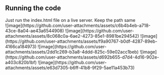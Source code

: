 <section>
  <h1>Running the code</h1>
  Just run the index.html file on a live server.
  Keep the path same
</section>
![image](https://github.com/user-attachments/assets/c6b4b4eb-a718-43ce-8a04-ae43a6544908)
![image](https://github.com/user-attachments/assets/8c068c0a-6ae2-4273-85e1-8981be294542)
![image](https://github.com/user-attachments/assets/f9a90767-b0df-4287-89eb-4166ca184973)
![image](https://github.com/user-attachments/assets/2dd1c269-b3a8-4ddd-825c-59e02acc1beb)
![image](https://github.com/user-attachments/assets/d692b655-d7d4-4d16-902e-a403c820b1bf)
![image](https://github.com/user-attachments/assets/e63d7305-b6ff-41b8-9f29-5ae11a453b73)
